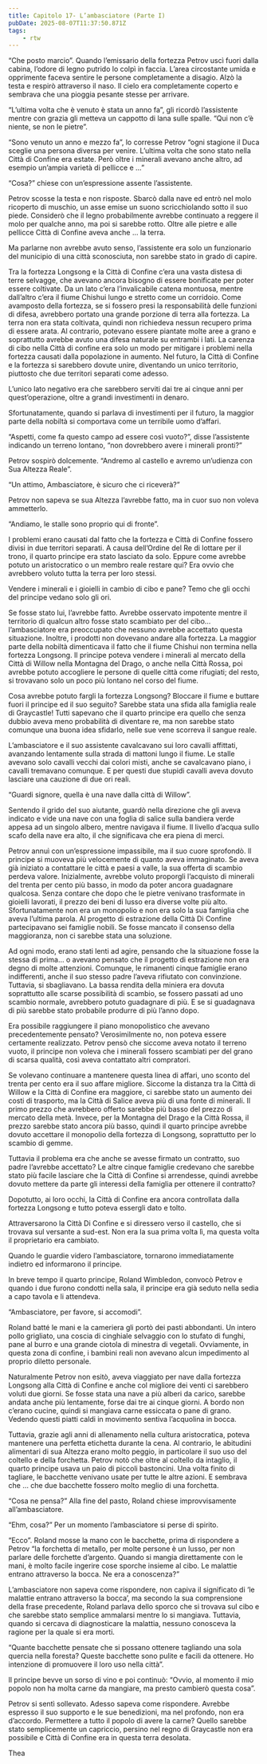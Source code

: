 ```yaml
---
title: Capitolo 17- L’ambasciatore (Parte I)
pubDate: 2025-08-07T11:37:50.871Z
tags:
    - rtw
---
```



“Che posto marcio”. Quando l’emissario della fortezza Petrov uscì fuori dalla cabina, l’odore di legno putrido lo colpì in faccia. L’area circostante umida e opprimente faceva sentire le persone completamente a disagio. Alzò la testa e respirò attraverso il naso. Il cielo era completamente coperto e sembrava che una pioggia pesante stesse per arrivare.


“L’ultima volta che è venuto è stata un anno fa”, gli ricordò l’assistente mentre con grazia gli metteva un cappotto di lana sulle spalle. “Qui non c’è niente, se non le pietre”.


“Sono venuto un anno e mezzo fa”, lo corresse Petrov “ogni stagione il Duca sceglie una persona diversa per venire. L’ultima volta che sono stato nella Città di Confine era estate. Però oltre i minerali avevano anche altro, ad esempio un’ampia varietà di pellicce e …”


“Cosa?” chiese con un’espressione assente l’assistente.


Petrov scosse la testa e non risposte. Sbarcò dalla nave ed entrò nel molo ricoperto di muschio, un asse emise un suono scricchiolando sotto il suo piede. Considerò che il legno probabilmente avrebbe continuato a reggere il molo per qualche anno, ma poi si sarebbe rotto. Oltre alle pietre e alle pellicce Città di Confine aveva anche … la terra.


Ma parlarne non avrebbe avuto senso, l’assistente era solo un funzionario del municipio di una città sconosciuta, non sarebbe stato in grado di capire.


Tra la fortezza Longsong e la Città di Confine c’era una vasta distesa di terre selvagge, che avevano ancora bisogno di essere bonificate per poter essere coltivate. Da un lato c’era l’invalicabile catena montuosa, mentre dall’altro c’era il fiume Chishui lungo e stretto come un corridoio. Come avamposto della fortezza, se si fossero presi la responsabilità delle funzioni di difesa, avrebbero portato una grande porzione di terra alla fortezza. La terra non era stata coltivata, quindi non richiedeva nessun recupero prima di essere arata. Al contrario, potevano essere piantate molte aree a grano e soprattutto avrebbe avuto una difesa naturale su entrambi i lati. La carenza di cibo nella Città di confine era solo un modo per mitigare i problemi nella fortezza causati dalla popolazione in aumento. Nel futuro, la Città di Confine e la fortezza si sarebbero dovute unire, diventando un unico territorio, piuttosto che due territori separati come adesso.


L’unico lato negativo era che sarebbero serviti dai tre ai cinque anni per quest’operazione, oltre a grandi investimenti in denaro.


Sfortunatamente, quando si parlava di investimenti per il futuro, la maggior parte della nobiltà si comportava come un terribile uomo d’affari.


“Aspetti, come fa questo campo ad essere così vuoto?”, disse l’assistente indicando un terreno lontano, “non dovrebbero avere i minerali pronti?”


Petrov sospirò dolcemente. “Andremo al castello e avremo un’udienza con Sua Altezza Reale”.


“Un attimo, Ambasciatore, è sicuro che ci riceverà?”


Petrov non sapeva se sua Altezza l’avrebbe fatto, ma in cuor suo non voleva ammetterlo.


“Andiamo, le stalle sono proprio qui di fronte”.


I problemi erano causati dal fatto che la fortezza e Città di Confine fossero divisi in due territori separati. A causa dell’Ordine del Re di lottare per il trono, il quarto principe era stato lasciato da solo. Eppure come avrebbe potuto un aristocratico o un membro reale restare qui? Era ovvio che avrebbero voluto tutta la terra per loro stessi.


Vendere i minerali e i gioielli in cambio di cibo e pane? Temo che gli occhi del principe vedano solo gli ori.


Se fosse stato lui, l’avrebbe fatto. Avrebbe osservato impotente mentre il territorio di qualcun altro fosse stato scambiato per del cibo… l’ambasciatore era preoccupato che nessuno avrebbe accettato questa situazione. Inoltre, i prodotti non dovevano andare alla fortezza. La maggior parte della nobiltà dimenticava il fatto che il fiume Chishui non termina nella fortezza Longsong. Il principe poteva vendere i minerali al mercato della Città di Willow nella Montagna del Drago, o anche nella Città Rossa, poi avrebbe potuto accogliere le persone di quelle città come rifugiati; del resto, si trovavano solo un poco più lontano nel corso del fiume.


Cosa avrebbe potuto fargli la fortezza Longsong? Bloccare il fiume e buttare fuori il principe ed il suo seguito? Sarebbe stata una sfida alla famiglia reale di Graycastle! Tutti sapevano che il quarto principe era quello che senza dubbio aveva meno probabilità di diventare re, ma non sarebbe stato comunque una buona idea sfidarlo, nelle sue vene scorreva il sangue reale.


L’ambasciatore e il suo assistente cavalcavano sui loro cavalli affittati, avanzando lentamente sulla strada di mattoni lungo il fiume. Le stalle avevano solo cavalli vecchi dai colori misti, anche se cavalcavano piano, i cavalli tremavano comunque. E per questi due stupidi cavalli aveva dovuto lasciare una cauzione di due ori reali.


“Guardi signore, quella è una nave dalla città di Willow”.


Sentendo il grido del suo aiutante, guardò nella direzione che gli aveva indicato e vide una nave con una foglia di salice sulla bandiera verde appesa ad un singolo albero, mentre navigava il fiume. Il livello d’acqua sullo scafo della nave era alto, il che significava che era piena di merci.


Petrov annuì con un’espressione impassibile, ma il suo cuore sprofondò. Il principe si muoveva più velocemente di quanto aveva immaginato. Se aveva già iniziato a contattare le città e paesi a valle, la sua offerta di scambio perdeva valore. Inizialmente, avrebbe voluto proporgli l’acquisto di minerali del trenta per cento più basso, in modo da poter ancora guadagnare qualcosa. Senza contare che dopo che le pietre venivano trasformate in gioielli lavorati, il prezzo dei beni di lusso era diverse volte più alto. Sfortunatamente non era un monopolio e non era solo la sua famiglia che aveva l’ultima parola. Al progetto di estrazione della Città Di Confine partecipavano sei famiglie nobili. Se fosse mancato il consenso della maggioranza, non ci sarebbe stata una soluzione.


Ad ogni modo, erano stati lenti ad agire, pensando che la situazione fosse la stessa di prima… o avevano pensato che il progetto di estrazione non era degno di molte attenzioni. Comunque, le rimanenti cinque famiglie erano indifferenti, anche il suo stesso padre l’aveva rifiutato con convinzione. Tuttavia, si sbagliavano. La bassa rendita della miniera era dovuta soprattutto alle scarse possibilità di scambio, se fossero passati ad uno scambio normale, avrebbero potuto guadagnare di più. E se si guadagnava di più sarebbe stato probabile produrre di più l’anno dopo.


Era possibile raggiungere il piano monopolistico che avevano precedentemente pensato? Verosimilmente no, non poteva essere certamente realizzato. Petrov pensò che siccome aveva notato il terreno vuoto, il principe non voleva che i minerali fossero scambiati per del grano di scarsa qualità, così aveva contattato altri compratori.


Se volevano continuare a mantenere questa linea di affari, uno sconto del trenta per cento era il suo affare migliore. Siccome la distanza tra la Città di Willow e la Città di Confine era maggiore, ci sarebbe stato un aumento dei costi di trasporto, ma la Città di Salice aveva più di una fonte di minerali. Il primo prezzo che avrebbero offerto sarebbe più basso del prezzo di mercato della metà. Invece, per la Montagna del Drago e la Città Rossa, il prezzo sarebbe stato ancora più basso, quindi il quarto principe avrebbe dovuto accettare il monopolio della fortezza di Longsong, soprattutto per lo scambio di gemme.


Tuttavia il problema era che anche se avesse firmato un contratto, suo padre l’avrebbe accettato? Le altre cinque famiglie credevano che sarebbe stato più facile lasciare che la Città di Confine si arrendesse, quindi avrebbe dovuto mettere da parte gli interessi della famiglia per ottenere il contratto?


Dopotutto, ai loro occhi, la Città di Confine era ancora controllata dalla fortezza Longsong e tutto poteva essergli dato e tolto.


Attraversarono la Città Di Confine e si diressero verso il castello, che si trovava sul versante a sud-est. Non era la sua prima volta lì, ma questa volta il proprietario era cambiato.


Quando le guardie videro l’ambasciatore, tornarono immediatamente indietro ed informarono il principe.


In breve tempo il quarto principe, Roland Wimbledon, convocò Petrov e quando i due furono condotti nella sala, il principe era già seduto nella sedia a capo tavola e li attendeva.


“Ambasciatore, per favore, si accomodi”.


Roland batté le mani e la cameriera gli portò dei pasti abbondanti. Un intero pollo grigliato, una coscia di cinghiale selvaggio con lo stufato di funghi, pane al burro e una grande ciotola di minestra di vegetali. Ovviamente, in questa zona di confine, i bambini reali non avevano alcun impedimento al proprio diletto personale.


Naturalmente Petrov non esitò, aveva viaggiato per nave dalla fortezza Longsong alla Città di Confine e anche col migliore dei venti ci sarebbero voluti due giorni. Se fosse stata una nave a più alberi da carico, sarebbe andata anche più lentamente, forse dai tre ai cinque giorni. A bordo non c’erano cucine, quindi si mangiava carne essiccata o pane di grano. Vedendo questi piatti caldi in movimento sentiva l’acquolina in bocca.


Tuttavia, grazie agli anni di allenamento nella cultura aristocratica, poteva mantenere una perfetta etichetta durante la cena. Al contrario, le abitudini alimentari di sua Altezza erano molto peggio, in particolare il suo uso del coltello e della forchetta. Petrov notò che oltre al coltello da intaglio, il quarto principe usava un paio di piccoli bastoncini. Una volta finito di tagliare, le bacchette venivano usate per tutte le altre azioni. E sembrava che … che due bacchette fossero molto meglio di una forchetta.


“Cosa ne pensa?” Alla fine del pasto, Roland chiese improvvisamente all’ambasciatore.


“Ehm, cosa?” Per un momento l’ambasciatore si perse di spirito.


“Ecco”. Roland mosse la mano con le bacchette, prima di rispondere a Petrov “la forchetta di metallo, per molte persone è un lusso, per non parlare delle forchette d’argento. Quando si mangia direttamente con le mani, è molto facile ingerire cose sporche insieme al cibo. Le malattie entrano attraverso la bocca. Ne era a conoscenza?”


L’ambasciatore non sapeva come rispondere, non capiva il significato di ‘le malattie entrano attraverso la bocca’, ma secondo la sua comprensione della frase precedente, Roland parlava dello sporco che si trovava sul cibo e che sarebbe stato semplice ammalarsi mentre lo si mangiava. Tuttavia, quando si cercava di diagnosticare la malattia, nessuno conosceva la ragione per la quale si era morti.


“Quante bacchette pensate che si possano ottenere tagliando una sola quercia nella foresta? Queste bacchette sono pulite e facili da ottenere. Ho intenzione di promuovere il loro uso nella città”.


Il principe bevve un sorso di vino e poi continuò: “Ovvio, al momento il mio popolo non ha molta carne da mangiare, ma presto cambierò questa cosa”.


Petrov si sentì sollevato. Adesso sapeva come rispondere. Avrebbe espresso il suo supporto e le sue benedizioni, ma nel profondo, non era d’accordo. Permettere a tutto il popolo di avere la carne? Quello sarebbe stato semplicemente un capriccio, persino nel regno di Graycastle non era possibile e Città di Confine era in questa terra desolata.






Thea
                                




                                



